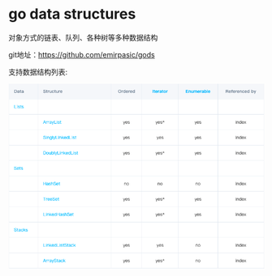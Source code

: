 # go data structures

对象方式的链表、队列、各种树等多种数据结构

git地址：https://github.com/emirpasic/gods

支持数据结构列表:

![img.png](image/img.png)



